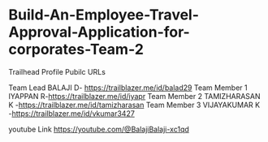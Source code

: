 # Build-An-Employee-Travel-Approval-Application-for-corporates-Team-2

Trailhead Profile Pubilc URLs

Team Lead BALAJI D- https://trailblazer.me/id/balad29
Team Member 1 IYAPPAN R-https://trailblazer.me/id/iyapr
Team Member 2 TAMIZHARASAN K -https://trailblazer.me/id/tamizharasan
Team Member 3 VIJAYAKUMAR K -https://trailblazer.me/id/vkumar3427

youtube Link
https://youtube.com/@BalajiBalaji-xc1qd
